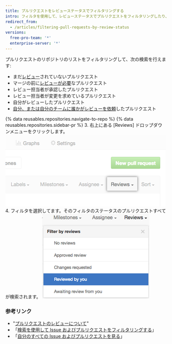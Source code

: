 ```yaml
---
title: プルリクエストをレビューステータスでフィルタリングする
intro: フィルタを使用して、レビューステータスでプルリクエストをフィルタリングしたり、自分でレビューしたプルリクエストや他のユーザにレビューするよう依頼されたプルリクエストを検索したりできます。
redirect_from:
  - /articles/filtering-pull-requests-by-review-status
versions:
  free-pro-team: '*'
  enterprise-server: '*'
---
```


プルリクエストのリポジトリのリストをフィルタリングして、次の検索を行えます:
- まだ[レビュー](/articles/about-pull-request-reviews)されていないプルリクエスト
- マージの前に[レビューが必要](/articles/about-required-reviews-for-pull-requests)なプルリクエスト
- レビュー担当者が承認したプルリクエスト
- レビュー担当者が変更を求めているプルリクエスト
- 自分がレビューしたプルリクエスト
- [自分、または自分のチームに誰かがレビューを依頼](/articles/requesting-a-pull-request-review)したプルリクエスト

{% data reusables.repositories.navigate-to-repo %}
{% data reusables.repositories.sidebar-pr %}
3. 右上にある [Reviews] ドロップダウンメニューをクリックします。 ![プルリクエストのリストの上にあるフィルタメニュー内の [Reviews] ドロップダウンメニュー](/assets/images/help/pull_requests/reviews-filter-dropdown.png)
4. フィルタを選択してます。そのフィルタのステータスのプルリクエストすべてが検索されます。 ![[Reviews] ドロップダウンメニュー内のフィルタのリスト](/assets/images/help/pull_requests/pr-review-filters.png)

### 参考リンク

- "[プルリクエストのレビューについて](/articles/about-pull-request-reviews)"
- 「[検索を使用して Issue およびプルリクエストをフィルタリングする](/articles/using-search-to-filter-issues-and-pull-requests)」
- 「[自分のすべての Issue およびプルリクエストを見る](/articles/viewing-all-of-your-issues-and-pull-requests)」
